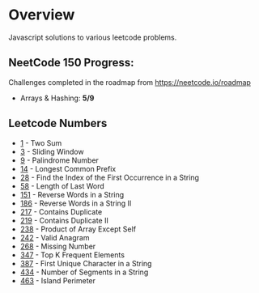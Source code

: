 # Overview

Javascript solutions to various leetcode problems.

## NeetCode 150 Progress:

Challenges completed in the roadmap from https://neetcode.io/roadmap

-   Arrays & Hashing: **5/9**

## Leetcode Numbers

-   [1](Arrays%20&%20Hashing/TwoSum.js) - Two Sum
-   [3](Sliding%20Window/LongestSubstringWithoutRepeatingCharacters.js) - Sliding Window
-   [9](Other/PalindromeNumber.js) - Palindrome Number
-   [14](Other/LongestCommonPrefix.js) - Longest Common Prefix
-   [28](Other/FindtheIndexofFirstOccurenceInaString.js) - Find the Index of the First Occurrence in a String
-   [58](Other/LengthOfLastWord.js) - Length of Last Word
-   [151](Other/ReverseWordsinaString.js) - Reverse Words in a String
-   [186](Other/ReverseWordsinaStringII.js) - Reverse Words in a String II
-   [217](Arrays%20&%20Hashing/ContainsDuplicate.js) - Contains Duplicate
-   [219](Other/ContainsDuplicateII.js) - Contains Duplicate II
-   [238](Arrays%20&%20Hashing/ProductofArrayExceptSelf.js) - Product of Array Except Self
-   [242](Arrays%20&%20Hashing/ValidAnagram.js) - Valid Anagram
-   [268](Other/MissingNumber.js) - Missing Number
-   [347](Arrays%20&%20Hashing/TopKFrequentElements.js) - Top K Frequent Elements
-   [387](Other/FirstUniqueCharacterinaString.js) - First Unique Character in a String
-   [434](Other/NumberofSegmentsinaString) - Number of Segments in a String
-   [463](Other/IslandPerimeter.js) - Island Perimeter
